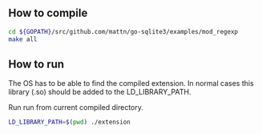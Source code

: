## How to compile

```bash
cd ${GOPATH}/src/github.com/mattn/go-sqlite3/examples/mod_regexp
make all
```

## How to run

The OS has to be able to find the compiled extension.
In normal cases this library (.so) should be added to the LD_LIBRARY_PATH.

Run run from current compiled directory.

```bash
LD_LIBRARY_PATH=$(pwd) ./extension
```